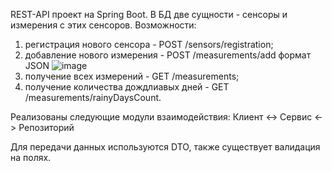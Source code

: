REST-API проект на Spring Boot.
В БД две сущности - сенсоры и измерения с этих сенсоров.
Возможности:  
  1) регистрация нового сенсора - POST /sensors/registration;
  2) добавление нового измерения - POST /measurements/add
     формат JSON
     ![image](https://github.com/zhernakov14/project-rest-practice/assets/54941157/4fc005ab-864b-492f-b1cb-9f72011a7758)
  3) получение всех измерений - GET /measurements;
  4) получение количества дождлиавых дней - GET /measurements/rainyDaysCount.

Реализованы следующие модули взаимодействия:
Клиент <-> Сервис <-> Репозиторий

Для передачи данных используются DTO, также существует валидация на полях.        
